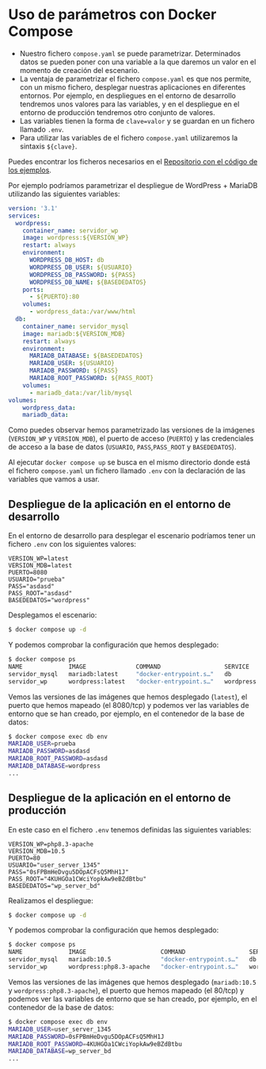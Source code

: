 # Uso de parámetros con Docker Compose

* Nuestro fichero `compose.yaml` se puede parametrizar. Determinados datos se pueden poner con una variable a la que daremos un valor en el momento de creación del escenario.
* La ventaja de parametrizar el fichero `compose.yaml` es que nos permite, con un mismo fichero, desplegar nuestras aplicaciones en diferentes entornos. Por ejemplo, en despliegues en el entorno de desarrollo tendremos unos valores para las variables, y en el despliegue en el entorno de producción tendremos otro conjunto de valores.
* Las variables tienen la forma de `clave=valor` y se guardan en un fichero llamado `.env`.
* Para utilizar las variables de el fichero `compose.yaml` utilizaremos la sintaxis `${clave}`.

Puedes encontrar los ficheros necesarios en el [Repositorio con el código de los ejemplos](https://github.com/josedom24/ejemplos_curso_docker_ow).

Por ejemplo podríamos parametrizar el despliegue de WordPress + MariaDB utilizando las siguientes variables:

```yaml
version: '3.1'
services:
  wordpress:
    container_name: servidor_wp
    image: wordpress:${VERSION_WP}
    restart: always
    environment:
      WORDPRESS_DB_HOST: db
      WORDPRESS_DB_USER: ${USUARIO}
      WORDPRESS_DB_PASSWORD: ${PASS}
      WORDPRESS_DB_NAME: ${BASEDEDATOS}
    ports:
      - ${PUERTO}:80
    volumes:
      - wordpress_data:/var/www/html
  db:
    container_name: servidor_mysql
    image: mariadb:${VERSION_MDB}
    restart: always
    environment:
      MARIADB_DATABASE: ${BASEDEDATOS}
      MARIADB_USER: ${USUARIO}
      MARIADB_PASSWORD: ${PASS}
      MARIADB_ROOT_PASSWORD: ${PASS_ROOT}
    volumes:
      - mariadb_data:/var/lib/mysql
volumes:
    wordpress_data:
    mariadb_data:
```

Como puedes observar hemos parametrizado las versiones de la imágenes (`VERSION_WP` y `VERSION_MDB`), el puerto de acceso (`PUERTO`) y las credenciales de acceso a la base de datos (`USUARIO`, `PASS`,`PASS_ROOT` y `BASEDEDATOS`).

Al ejecutar `docker compose up` se busca en el mismo directorio donde está el fichero `compose.yaml` un fichero llamado `.env` con la declaración de las variables que vamos a usar. 


## Despliegue de la aplicación en el entorno de desarrollo

En el entorno de desarrollo para desplegar el escenario podríamos tener un fichero `.env` con los siguientes valores:

```
VERSION_WP=latest
VERSION_MDB=latest
PUERTO=8080
USUARIO="prueba"
PASS="asdasd"
PASS_ROOT="asdasd"
BASEDEDATOS="wordpress"
```

Desplegamos el escenario:

```bash
$ docker compose up -d
```

Y podemos comprobar la configuración que hemos desplegado:

```bash
$ docker compose ps
NAME             IMAGE              COMMAND                  SERVICE     CREATED          STATUS          PORTS
servidor_mysql   mariadb:latest     "docker-entrypoint.s…"   db          15 seconds ago   Up 10 seconds   3306/tcp
servidor_wp      wordpress:latest   "docker-entrypoint.s…"   wordpress   15 seconds ago   Up 9 seconds    0.0.0.0:8080->80/tcp, :::8080->80/tcp
```

Vemos las versiones de las imágenes que hemos desplegado (`latest`), el puerto que hemos mapeado (el 8080/tcp) y podemos ver las variables de entorno que se han creado, por ejemplo, en el contenedor de la base de datos:

```bash
$ docker compose exec db env
MARIADB_USER=prueba
MARIADB_PASSWORD=asdasd
MARIADB_ROOT_PASSWORD=asdasd
MARIADB_DATABASE=wordpress
...
```

## Despliegue de la aplicación en el entorno de producción

En este caso en el fichero `.env` tenemos definidas las siguientes variables:

```
VERSION_WP=php8.3-apache
VERSION_MDB=10.5
PUERTO=80
USUARIO="user_server_1345"
PASS="0sFPBmHeDvgu5DOpACFsQ5MhH1J"
PASS_ROOT="4KUHGOa1CWciYopkAw9eBZdBtbu"
BASEDEDATOS="wp_server_bd"
```

Realizamos el despliegue:

```bash
$ docker compose up -d
```

Y podemos comprobar la configuración que hemos desplegado:

```bash
$ docker compose ps
NAME             IMAGE                     COMMAND                  SERVICE     CREATED          STATUS         PORTS
servidor_mysql   mariadb:10.5              "docker-entrypoint.s…"   db          14 seconds ago   Up 2 seconds   3306/tcp
servidor_wp      wordpress:php8.3-apache   "docker-entrypoint.s…"   wordpress   14 seconds ago   Up 3 seconds   0.0.0.0:80->80/tcp, :::80->80/tcp
```

Vemos las versiones de las imágenes que hemos desplegado (`mariadb:10.5` y `wordpress:php8.3-apache`), el puerto que hemos mapeado (el 80/tcp) y podemos ver las variables de entorno que se han creado, por ejemplo, en el contenedor de la base de datos:

```bash
$ docker compose exec db env
MARIADB_USER=user_server_1345
MARIADB_PASSWORD=0sFPBmHeDvgu5DOpACFsQ5MhH1J
MARIADB_ROOT_PASSWORD=4KUHGOa1CWciYopkAw9eBZdBtbu
MARIADB_DATABASE=wp_server_bd
...
```



